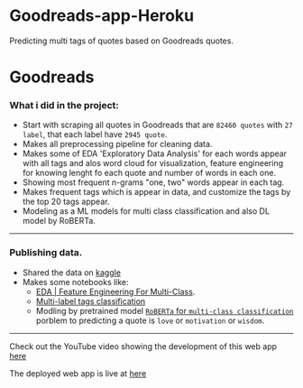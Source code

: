 # Goodreads-app-Heroku
Predicting multi tags of quotes based on Goodreads quotes.

# Goodreads
<!-- Scraping data from goodreads and makes an EDA and modeling on data. -->

### What i did in the project:
* Start with scraping all quotes in Goodreads that are `82460 quotes` with `27 label`, that each label have `2945 quote`.
* Makes all preprocessing pipeline for cleaning data.
* Makes some of EDA 'Exploratory Data Analysis' for each words appear with all tags and alos word cloud for visualization, feature engineering for knowing lenght fo each quote and number of words in each one.
* Showing most frequent n-grams "one, two" words appear in each tag.
* Makes frequent tags which is appear in data, and customize the tags by the top 20 tags appear.
* Modeling as a ML models for multi class classification and also DL model by RoBERTa.

-----
### Publishing data.
* Shared the data on [kaggle](https://www.kaggle.com/abdokamr/good-reads-quotes)
* Makes some notebooks like:
  * [EDA | Feature Engineering For Multi-Class](https://www.kaggle.com/abdokamr/eda-feature-engineering-for-multi-class).
  * [Multi-label tags classification](https://www.kaggle.com/abdokamr/multi-class-tags-classification)
  *  Modling by pretrained model [`RoBERTa` for `multi-class classification`](https://www.kaggle.com/abdokamr/goodreads-modeling-by-roberta-for-multi-class) porblem to predicting a quote is `love` or `motivation` or `wisdom`.

---
Check out the YouTube video showing the development of this web app [here]()

The deployed web app is live at [here](https://goodreads-quotes-streamlit.herokuapp.com/)

